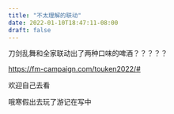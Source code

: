 ```yaml
---
title: "不太理解的联动"
date: 2022-01-10T18:47:11-08:00
draft: false
---
```


刀剑乱舞和全家联动出了两种口味的啤酒？？？？？

https://fm-campaign.com/touken2022/#

欢迎自己去看

哦寒假出去玩了游记在写中